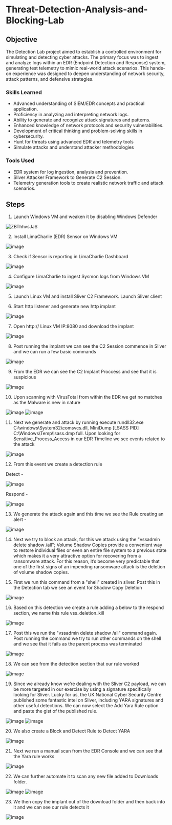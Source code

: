 # Threat-Detection-Analysis-and-Blocking-Lab

## Objective

The Detection Lab project aimed to establish a controlled environment for simulating and detecting cyber attacks. The primary focus was to ingest and analyze logs within an EDR (Endpoint Detection and Response) system, generating test telemetry to mimic real-world attack scenarios. This hands-on experience was designed to deepen understanding of network security, attack patterns, and defensive strategies.

### Skills Learned

- Advanced understanding of SIEM/EDR concepts and practical application.
- Proficiency in analyzing and interpreting network logs.
- Ability to generate and recognize attack signatures and patterns.
- Enhanced knowledge of network protocols and security vulnerabilities.
- Development of critical thinking and problem-solving skills in cybersecurity.
- Hunt for threats using advanced EDR and telemetry tools
- Simulate attacks and understand attacker methodologies

### Tools Used

- EDR system for log ingestion, analysis and prevention.
- Sliver Attacker Framework to Generate C2 Session.
- Telemetry generation tools to create realistic network traffic and attack scenarios.

## Steps

1) Launch Windows VM and weaken it by disabling Windows Defender
   
![ZBThhvsJJS](https://github.com/user-attachments/assets/f7c050a9-7291-4f33-942d-3b469da6fb9a)

2) Install LimaCharlie (EDR) Sensor on Windows VM
   
![image](https://github.com/user-attachments/assets/92b7cd66-c0b5-4bc2-8232-6bf71e89fca1)

3) Check if Sensor is reporting in LimaCharlie Dashboard 

![image](https://github.com/user-attachments/assets/712a23c4-735d-4091-a1f1-68792085809e)

4) Configure LimaCharlie to ingest Sysmon logs from Windows VM

![image](https://github.com/user-attachments/assets/01218534-d676-483c-bc40-f53776e5166a)

5) Launch Linux VM and install Sliver C2 Framework. Launch Sliver client 

6) Start http listener and generate new http implant 

![image](https://github.com/user-attachments/assets/13d7815b-d6e4-4d0c-a8ff-346aa158d2b8)

7) Open http:// Linux VM IP:8080 and download the implant

![image](https://github.com/user-attachments/assets/e9563c29-f06b-4a1a-ae30-77ba2aa2a43e)

8) Post running the implant we can see the C2 Session commence in Sliver and we can run a few basic commands

![image](https://github.com/user-attachments/assets/185e366d-87c6-40c5-8551-7077e4776a6e)

9) From the EDR we can see the C2 Implant Proccess and see that it is suspicious

![image](https://github.com/user-attachments/assets/7762eb1f-e624-4bb5-a109-aa77e66b7a25)

10) Upon scanning with VirusTotal from within the EDR we get no matches as the Malware is new in nature

![image](https://github.com/user-attachments/assets/937737dd-ff51-4f5a-b38f-c97e654622f9)
![image](https://github.com/user-attachments/assets/d07cacec-d9b4-4b44-8004-0f5669c62883)

11) Next we generate and attack by running execute rundll32.exe C:\\windows\\System32\\comsvcs.dll, MiniDump [LSASS PID] C:\\Windows\\Temp\\lsass.dmp full.
    Upon looking for Sensitive_Process_Access in our EDR Timeline we see events related to the attack

![image](https://github.com/user-attachments/assets/d6f3f5e7-a552-40cd-a902-5c40541d2bc4)

12) From this event we create a detection rule 

Detect - 


![image](https://github.com/user-attachments/assets/0e3a5405-a7f6-4f63-98bf-fed6e0d6d5f1)

Respond - 


![image](https://github.com/user-attachments/assets/96da3917-af50-488a-a5a2-d50297d3208f)

13) We generate the attack again and this time we see the Rule creating an alert -

![image](https://github.com/user-attachments/assets/6c4cdb14-e063-4ff9-8f93-49fbff8aedb7)

14) Next we try to block an attack, for this we attack using the "vssadmin delete shadow /all"; 
    Volume Shadow Copies provide a convenient way to restore individual files or even an entire file system to a previous state which makes it a very attractive option for recovering 
    from a ransomware attack. For this reason, it’s become very predictable that one of the first signs of an impending ransomware attack is the deletion of volume shadow copies.

15) First we run this command from a "shell" created in sliver. Post this in the Detection tab we see an event for Shadow Copy Deletion

![image](https://github.com/user-attachments/assets/4ccda08d-de4c-4440-a361-1317bd38706a)

16) Based on this detection we create a rule adding a below to the respond section, we name this rule vss_deletion_kill

![image](https://github.com/user-attachments/assets/c96105c8-2279-42a6-97e8-7cf00ab93d01)

17) Post this we run the "vssadmin delete shadow /all" command again. Post running the command we try to run other commands on the shell and we see that it fails as the parent process was terminated

![image](https://github.com/user-attachments/assets/13242f2e-0fcc-4b89-b681-4db883b89909)

18) We can see from the detection section that our rule worked

![image](https://github.com/user-attachments/assets/a6b908b0-829d-44d5-bb9b-91b3f55cdb6e)

19) Since we already know we’re dealing with the Sliver C2 payload, we can be more targeted in our exercise by using a signature specifically looking for Sliver. Lucky for us, the UK National Cyber Security Centre published some fantastic intel on Sliver, including YARA signatures and other useful detections. We can now select the Add Yara Rule option and paste the gist of the published rule.

![image](https://github.com/user-attachments/assets/1dd9bd90-5f52-4b8f-898b-05fc8bb41180)
![image](https://github.com/user-attachments/assets/871f22cc-366d-43fe-903d-068a60e7eba9)

20) We also create a Block and Detect Rule to Detect YARA 

![image](https://github.com/user-attachments/assets/ab460e51-238d-4150-9300-2a4eca928c89)

21) Next we run a manual scan from the EDR Console and we can see that the Yara rule works 

![image](https://github.com/user-attachments/assets/12b129a6-a8fb-471e-8eb9-acf548f87aff)

22) We can further automate it to scan any new file added to Downloads folder. 

![image](https://github.com/user-attachments/assets/9ab57805-4bb6-4fe9-ad45-a1bcf885a0c2)
![image](https://github.com/user-attachments/assets/7cabb05b-fb7a-467c-b190-97b12f9402e6)

23) We then copy the implant out of the download folder and then back into it and we can see our rule detects it

![image](https://github.com/user-attachments/assets/a4ca1038-a5fd-41f0-b4b6-da27840ce709)


























